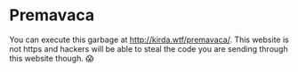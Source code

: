 # Premavaca
You can execute this garbage at http://kirda.wtf/premavaca/. This website is not https and hackers will be able to steal the code you are sending through this website though. 😱
